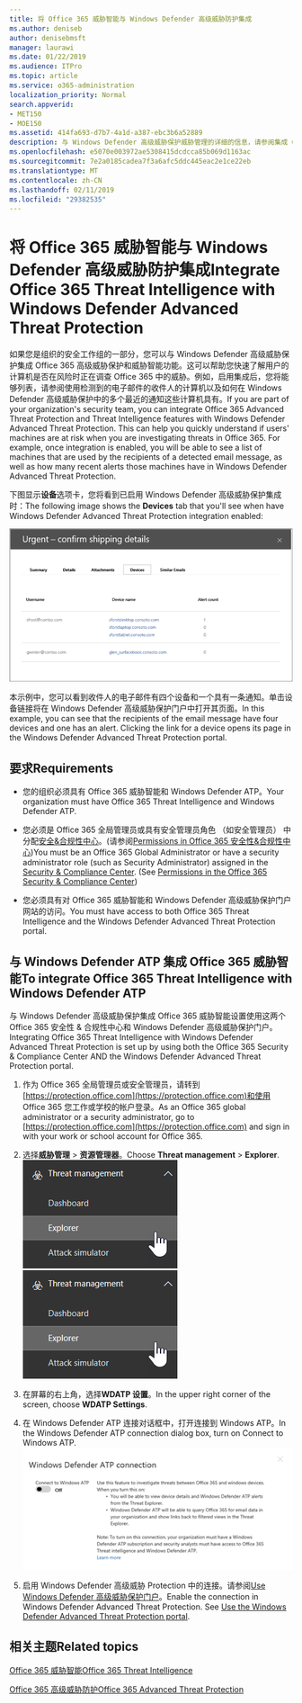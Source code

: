 ```yaml
---
title: 将 Office 365 威胁智能与 Windows Defender 高级威胁防护集成
ms.author: deniseb
author: denisebmsft
manager: laurawi
ms.date: 01/22/2019
ms.audience: ITPro
ms.topic: article
ms.service: o365-administration
localization_priority: Normal
search.appverid:
- MET150
- MOE150
ms.assetid: 414fa693-d7b7-4a1d-a387-ebc3b6a52889
description: 与 Windows Defender 高级威胁保护威胁管理的详细的信息，请参阅集成 Office 365 高级威胁保护。
ms.openlocfilehash: e5070e003972ae5308415dcdcca85b069d1163ac
ms.sourcegitcommit: 7e2a0185cadea7f3a6afc5ddc445eac2e1ce22eb
ms.translationtype: MT
ms.contentlocale: zh-CN
ms.lasthandoff: 02/11/2019
ms.locfileid: "29382535"
---
```

# <a name="integrate-office-365-threat-intelligence-with-windows-defender-advanced-threat-protection"></a><span data-ttu-id="05124-103">将 Office 365 威胁智能与 Windows Defender 高级威胁防护集成</span><span class="sxs-lookup"><span data-stu-id="05124-103">Integrate Office 365 Threat Intelligence with Windows Defender Advanced Threat Protection</span></span>

<span data-ttu-id="05124-p101">如果您是组织的安全工作组的一部分，您可以与 Windows Defender 高级威胁保护集成 Office 365 高级威胁保护和威胁智能功能。这可以帮助您快速了解用户的计算机是否在风险时正在调查 Office 365 中的威胁。例如，启用集成后，您将能够列表，请参阅使用检测到的电子邮件的收件人的计算机以及如何在 Windows Defender 高级威胁保护中的多个最近的通知这些计算机具有。</span><span class="sxs-lookup"><span data-stu-id="05124-p101">If you are part of your organization's security team, you can integrate Office 365 Advanced Threat Protection and Threat Intelligence features with Windows Defender Advanced Threat Protection. This can help you quickly understand if users' machines are at risk when you are investigating threats in Office 365. For example, once integration is enabled, you will be able to see a list of machines that are used by the recipients of a detected email message, as well as how many recent alerts those machines have in Windows Defender Advanced Threat Protection.</span></span>
  
<span data-ttu-id="05124-107">下图显示**设备**选项卡，您将看到已启用 Windows Defender 高级威胁保护集成时：</span><span class="sxs-lookup"><span data-stu-id="05124-107">The following image shows the **Devices** tab that you'll see when have Windows Defender Advanced Threat Protection integration enabled:</span></span> 
  
![启用 Windows Defender ATP 后，您可以看到计算机的通知的列表。](media/fec928ea-8f0c-44d7-80b9-a2e0a8cd4e89.PNG)
  
<span data-ttu-id="05124-p102">本示例中，您可以看到收件人的电子邮件有四个设备和一个具有一条通知。单击设备链接将在 Windows Defender 高级威胁保护门户中打开其页面。</span><span class="sxs-lookup"><span data-stu-id="05124-p102">In this example, you can see that the recipients of the email message have four devices and one has an alert. Clicking the link for a device opens its page in the Windows Defender Advanced Threat Protection portal.</span></span>
  
## <a name="requirements"></a><span data-ttu-id="05124-111">要求</span><span class="sxs-lookup"><span data-stu-id="05124-111">Requirements</span></span>

- <span data-ttu-id="05124-112">您的组织必须具有 Office 365 威胁智能和 Windows Defender ATP。</span><span class="sxs-lookup"><span data-stu-id="05124-112">Your organization must have Office 365 Threat Intelligence and Windows Defender ATP.</span></span>
    
- <span data-ttu-id="05124-p103">您必须是 Office 365 全局管理员或具有安全管理员角色 （如安全管理员） 中分配[安全&amp;合规性中心](https://protection.office.com)。(请参阅[Permissions in Office 365 安全性&amp;合规性中心](permissions-in-the-security-and-compliance-center.md))</span><span class="sxs-lookup"><span data-stu-id="05124-p103">You must be an Office 365 Global Administrator or have a security administrator role (such as Security Administrator) assigned in the [Security &amp; Compliance Center](https://protection.office.com). (See [Permissions in the Office 365 Security &amp; Compliance Center](permissions-in-the-security-and-compliance-center.md))</span></span>
    
- <span data-ttu-id="05124-115">您必须具有对 Office 365 威胁智能和 Windows Defender 高级威胁保护门户网站的访问。</span><span class="sxs-lookup"><span data-stu-id="05124-115">You must have access to both Office 365 Threat Intelligence and the Windows Defender Advanced Threat Protection portal.</span></span>
    
## <a name="to-integrate-office-365-threat-intelligence-with-windows-defender-atp"></a><span data-ttu-id="05124-116">与 Windows Defender ATP 集成 Office 365 威胁智能</span><span class="sxs-lookup"><span data-stu-id="05124-116">To integrate Office 365 Threat Intelligence with Windows Defender ATP</span></span>

<span data-ttu-id="05124-117">与 Windows Defender 高级威胁保护集成 Office 365 威胁智能设置使用这两个 Office 365 安全性 & 合规性中心和 Windows Defender 高级威胁保护门户。</span><span class="sxs-lookup"><span data-stu-id="05124-117">Integrating Office 365 Threat Intelligence with Windows Defender Advanced Threat Protection is set up by using both the Office 365 Security & Compliance Center AND the Windows Defender Advanced Threat Protection portal.</span></span>
  
1. <span data-ttu-id="05124-118">作为 Office 365 全局管理员或安全管理员，请转到[https://protection.office.com](https://protection.office.com)和使用 Office 365 您工作或学校的帐户登录。</span><span class="sxs-lookup"><span data-stu-id="05124-118">As an Office 365 global administrator or a security administrator, go to [https://protection.office.com](https://protection.office.com) and sign in with your work or school account for Office 365.</span></span> 
    
2. <span data-ttu-id="05124-119">选择**威胁管理** \> **资源管理器**。</span><span class="sxs-lookup"><span data-stu-id="05124-119">Choose **Threat management** \> **Explorer**.</span></span><br><span data-ttu-id="05124-120">![威胁管理菜单中的资源管理器](media/ThreatMgmt-Explorer-nav.png)</span><span class="sxs-lookup"><span data-stu-id="05124-120">![Explorer in Threat Management menu](media/ThreatMgmt-Explorer-nav.png)</span></span><br>
    
3. <span data-ttu-id="05124-121">在屏幕的右上角，选择**WDATP 设置**。</span><span class="sxs-lookup"><span data-stu-id="05124-121">In the upper right corner of the screen, choose **WDATP Settings**.</span></span>
    
4. <span data-ttu-id="05124-122">在 Windows Defender ATP 连接对话框中，打开连接到 Windows ATP。</span><span class="sxs-lookup"><span data-stu-id="05124-122">In the Windows Defender ATP connection dialog box, turn on Connect to Windows ATP.</span></span><br>![Windows Defender ATP 连接](media/Explorer-WDATPConnection-dialog.png)<br>
    
5. <span data-ttu-id="05124-p104">启用 Windows Defender 高级威胁 Protection 中的连接。请参阅[Use Windows Defender 高级威胁保护门户](https://go.microsoft.com/fwlink/?linkid=859690)。</span><span class="sxs-lookup"><span data-stu-id="05124-p104">Enable the connection in Windows Defender Advanced Threat Protection. See [Use the Windows Defender Advanced Threat Protection portal](https://go.microsoft.com/fwlink/?linkid=859690).</span></span>

  
## <a name="related-topics"></a><span data-ttu-id="05124-126">相关主题</span><span class="sxs-lookup"><span data-stu-id="05124-126">Related topics</span></span>

[<span data-ttu-id="05124-127">Office 365 威胁智能</span><span class="sxs-lookup"><span data-stu-id="05124-127">Office 365 Threat Intelligence</span></span>](office-365-ti.md)
  
[<span data-ttu-id="05124-128">Office 365 高级威胁防护</span><span class="sxs-lookup"><span data-stu-id="05124-128">Office 365 Advanced Threat Protection</span></span>](office-365-atp.md)
  

